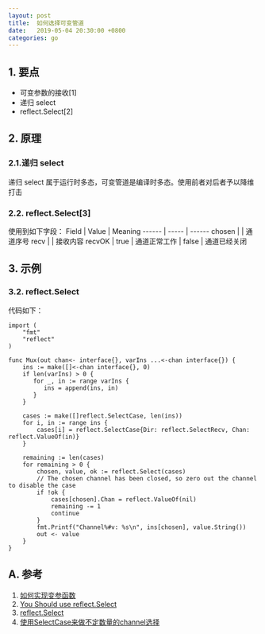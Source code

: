 ```yaml
---
layout: post
title:  如何选择可变管道
date:   2019-05-04 20:30:00 +0800
categories: go
---
```


> 

## 1. 要点
+ 可变参数的接收[1]
+ 递归 select
+ reflect.Select[2]

## 2. 原理

### 2.1.递归 select
递归 select 属于运行时多态，可变管道是编译时多态。使用前者对后者予以降维打击

### 2.2. reflect.Select[3]

使用到如下字段：
Field  | Value | Meaning
------ | ----- | ------
chosen |       | 通道序号
recv   |       | 接收内容
recvOK | true  | 通道正常工作
       | false | 通道已经关闭

## 3. 示例

### 3.2. reflect.Select

代码如下：
```
import (
    "fmt"
    "reflect"
)
 
func Mux(out chan<- interface{}, varIns ...<-chan interface{}) {
    ins := make([]<-chan interface{}, 0)
    if len(varIns) > 0 {
       for _, in := range varIns {
          ins = append(ins, in)
       }
    }
    
    cases := make([]reflect.SelectCase, len(ins))
    for i, in := range ins {
        cases[i] = reflect.SelectCase{Dir: reflect.SelectRecv, Chan: reflect.ValueOf(in)}
    }
    
    remaining := len(cases)
    for remaining > 0 {
        chosen, value, ok := reflect.Select(cases)
        // The chosen channel has been closed, so zero out the channel to disable the case
        if !ok {
            cases[chosen].Chan = reflect.ValueOf(nil)
            remaining -= 1
            continue
        }
        fmt.Printf("Channel%#v: %s\n", ins[chosen], value.String())
        out <- value
    }
}
```

## A. 参考
1. [如何实现变参函数](https://zhagn1career.github.io/go/2019/02/14/how-to-handle-variadic-function.html)
2. [You Should use reflect.Select](https://stackoverflow.com/questions/19992334/how-to-listen-to-n-channels-dynamic-select-statement)
3. [reflect.Select](https://golang.org/pkg/reflect/#Select)
4. [使用SelectCase来做不定数量的channel选择](http://tevic.github.io/2016/05/10/select-case/)
